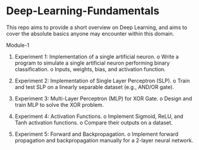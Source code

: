 # Deep-Learning-Fundamentals
This repo aims to provide a short overview on Deep Learning, and aims to cover the absolute basics anyone may encounter within this domain.

Module-1
1.	Experiment 1: Implementation of a single artificial neuron.
o	Write a program to simulate a single artificial neuron performing binary classification.
o	Inputs, weights, bias, and activation function.

2.	Experiment 2: Implementation of Single Layer Perceptron (SLP).
o	Train and test SLP on a linearly separable dataset (e.g., AND/OR gate).

3.	Experiment 3: Multi-Layer Perceptron (MLP) for XOR Gate.
o	Design and train MLP to solve the XOR problem.

4.	Experiment 4: Activation Functions.
o	Implement Sigmoid, ReLU, and Tanh activation functions.
o	Compare their outputs on a dataset.

5.	Experiment 5: Forward and Backpropagation.
o	Implement forward propagation and backpropagation manually for a 2-layer neural network.
